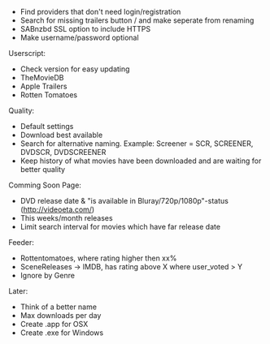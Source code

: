 * Find providers that don't need login/registration
* Search for missing trailers button / and make seperate from renaming
* SABnzbd SSL option to include HTTPS
* Make username/password optional

Userscript:

* Check version for easy updating
* TheMovieDB
* Apple Trailers
* Rotten Tomatoes

Quality:

* Default settings
* Download best available
* Search for alternative naming. Example: Screener = SCR, SCREENER, DVDSCR, DVDSCREENER
* Keep history of what movies have been downloaded and are waiting for better quality

Comming Soon Page:

* DVD release date & "is available in Bluray/720p/1080p"-status (http://videoeta.com/)
* This weeks/month releases
* Limit search interval for movies which have far release date

Feeder:

* Rottentomatoes, where rating higher then xx%
* SceneReleases -> IMDB, has rating above X where user_voted > Y
* Ignore by Genre

Later:

* Think of a better name
* Max downloads per day
* Create .app for OSX
* Create .exe for Windows